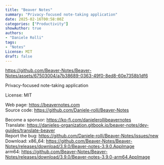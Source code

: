 ```yaml
---
title: "Beaver Notes"
summary: "Privacy-focused note-taking application"
date: 2025-02-16T00:58:00Z
categories: ["Productivity"]
showAuthor: true
authors:
- "Daniele Rolli"
tags: 
- "Notes"
License: MIT
draft: false
---
```


https://github.com/Beaver-Notes/Beaver-Notes/assets/67503004/a7b38689-0363-49f0-8ed8-60e7358b1df6

Privacy-focused note-taking application

License: MIT

Web page: <https://beavernotes.com>  
Source code: <https://github.com/Daniele-rolli/Beaver-Notes>

Become a sponsor: <https://ko-fi.com/danielerollibeavernotes>  
Translate: <https://danieles-organization.gitbook.io/beaver-notes/dev-guides/translate-beaver>  
Report the bug: <https://github.com/Daniele-rolli/Beaver-Notes/issues/new>  
Download:   x86_64: <https://github.com/Beaver-Notes/Beaver-Notes/releases/download/3.9.0/Beaver-notes-3.9.0.AppImage>  
            arm64: <https://github.com/Beaver-Notes/Beaver-Notes/releases/download/3.9.0/Beaver-notes-3.9.0-arm64.AppImage>
